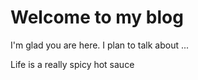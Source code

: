 # Welcome to my blog

I'm glad you are here. I plan to talk about ...

Life is a really spicy hot sauce
